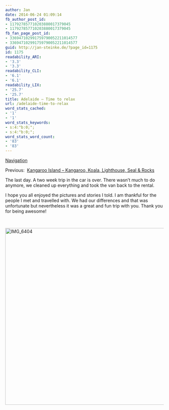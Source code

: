 ```yaml
---
author: Jan
date: 2014-06-24 01:09:14
fb_author_post_id:
- 117927857710203880017379045
- 117927857710203880017379045
fb_fan_page_post_id:
- 336947102991759790052211014577
- 336947102991759790052211014577
guid: http://jan-steinke.de/?page_id=1175
id: 1175
readability_ARI:
- '3.3'
- '3.3'
readability_CLI:
- '6.1'
- '6.1'
readability_LIX:
- '25.7'
- '25.7'
title: Adelaide – Time to relax
url: /adelaide-time-to-relax
word_stats_cached:
- '1'
- '1'
word_stats_keywords:
- s:4:"b:0;";
- s:4:"b:0;";
word_stats_word_count:
- '83'
- '83'
---
```


[Navigation](https://jan-steinke.de/wordpress/en/blog/2013/10/06/the-stuart-highway/)

Previous:  [Kangaroo Island – Kangaroo, Koala, Lighthouse, Seal & Rocks](https://jan-steinke.de/wordpress/en/kangaroo-island-kangaroo-koala-lighthouse-seal-rocks/)

The last day. A two week trip in the car is over. There wasn&#8217;t much to do anymore, we cleaned up everything and took the van back to the rental.

I hope you all enjoyed the pictures and stories I told. I am thankful for the people I met and travelled with. We had our differences and that was unfortunate but nevertheless it was a great and fun trip with you. Thank you for being awesome!

&nbsp;

<img class="alignright size-large wp-image-1406" src="https://jan-steinke.de/wordpress/wp-content/uploads/2016/02/IMG_640407203633-1024x683.jpg" alt="IMG_6404" width="840" height="560" srcset="https://jan-steinke.de/wordpress/wp-content/uploads/2016/02/IMG_640407203633-1024x683.jpg 1024w, https://jan-steinke.de/wordpress/wp-content/uploads/2016/02/IMG_640407203633-300x200.jpg 300w, https://jan-steinke.de/wordpress/wp-content/uploads/2016/02/IMG_640407203633-768x512.jpg 768w, https://jan-steinke.de/wordpress/wp-content/uploads/2016/02/IMG_640407203633-1200x800.jpg 1200w" sizes="(max-width: 709px) 85vw, (max-width: 909px) 67vw, (max-width: 1362px) 62vw, 840px" />